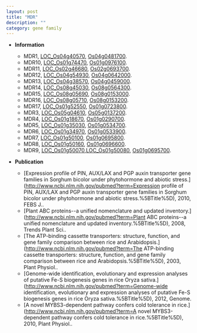 ```yaml
---
layout: post
title: "MDR"
description: ""
category: gene family
---
```


* **Information**  
    + MDR1, [LOC_Os04g40570](http://rice.uga.edu/cgi-bin/ORF_infopage.cgi?orf=LOC_Os04g40570), [Os04g0481700](https://rapdb.dna.affrc.go.jp/locus/?name=Os04g0481700).
    + MDR10, [LOC_Os01g74470](http://rice.uga.edu/cgi-bin/ORF_infopage.cgi?orf=LOC_Os01g74470), [Os01g0976100](https://rapdb.dna.affrc.go.jp/locus/?name=Os01g0976100).
    + MDR11, [LOC_Os02g46680](http://rice.uga.edu/cgi-bin/ORF_infopage.cgi?orf=LOC_Os02g46680), [Os02g0693700](https://rapdb.dna.affrc.go.jp/locus/?name=Os02g0693700).
    + MDR12, [LOC_Os04g54930](http://rice.uga.edu/cgi-bin/ORF_infopage.cgi?orf=LOC_Os04g54930), [Os04g0642000](https://rapdb.dna.affrc.go.jp/locus/?name=Os04g0642000).
    + MDR13, [LOC_Os04g38570](http://rice.uga.edu/cgi-bin/ORF_infopage.cgi?orf=LOC_Os04g38570), [Os04g0459000](https://rapdb.dna.affrc.go.jp/locus/?name=Os04g0459000).
    + MDR14, [LOC_Os08g45030](http://rice.uga.edu/cgi-bin/ORF_infopage.cgi?orf=LOC_Os08g45030), [Os08g0564300](https://rapdb.dna.affrc.go.jp/locus/?name=Os08g0564300).
    + MDR15, [LOC_Os08g05690](http://rice.uga.edu/cgi-bin/ORF_infopage.cgi?orf=LOC_Os08g05690), [Os08g0153000](https://rapdb.dna.affrc.go.jp/locus/?name=Os08g0153000).
    + MDR16, [LOC_Os08g05710](http://rice.uga.edu/cgi-bin/ORF_infopage.cgi?orf=LOC_Os08g05710), [Os08g0153200](https://rapdb.dna.affrc.go.jp/locus/?name=Os08g0153200).
    + MDR17, [LOC_Os01g52550](http://rice.uga.edu/cgi-bin/ORF_infopage.cgi?orf=LOC_Os01g52550), [Os01g0723800](https://rapdb.dna.affrc.go.jp/locus/?name=Os01g0723800).
    + MDR3, [LOC_Os05g04610](http://rice.uga.edu/cgi-bin/ORF_infopage.cgi?orf=LOC_Os05g04610), [Os05g0137200](https://rapdb.dna.affrc.go.jp/locus/?name=Os05g0137200).
    + MDR4, [LOC_Os01g18670](http://rice.uga.edu/cgi-bin/ORF_infopage.cgi?orf=LOC_Os01g18670), [Os01g0290700](https://rapdb.dna.affrc.go.jp/locus/?name=Os01g0290700).
    + MDR5, [LOC_Os01g35030](http://rice.uga.edu/cgi-bin/ORF_infopage.cgi?orf=LOC_Os01g35030), [Os01g0534700](https://rapdb.dna.affrc.go.jp/locus/?name=Os01g0534700).
    + MDR6, [LOC_Os01g34970](http://rice.uga.edu/cgi-bin/ORF_infopage.cgi?orf=LOC_Os01g34970), [Os01g0533900](https://rapdb.dna.affrc.go.jp/locus/?name=Os01g0533900).
    + MDR7, [LOC_Os01g50100](http://rice.uga.edu/cgi-bin/ORF_infopage.cgi?orf=LOC_Os01g50100), [Os01g0695800](https://rapdb.dna.affrc.go.jp/locus/?name=Os01g0695800).
    + MDR8, [LOC_Os01g50160](http://rice.uga.edu/cgi-bin/ORF_infopage.cgi?orf=LOC_Os01g50160), [Os01g0696600](https://rapdb.dna.affrc.go.jp/locus/?name=Os01g0696600).
    + MDR9, [LOC_Os01g50070](http://rice.uga.edu/cgi-bin/ORF_infopage.cgi?orf=LOC_Os01g50070),[LOC_Os01g50080](http://rice.uga.edu/cgi-bin/ORF_infopage.cgi?orf=LOC_Os01g50080), [Os01g0695700](https://rapdb.dna.affrc.go.jp/locus/?name=Os01g0695700).

* **Publication**  
    + [Expression profile of PIN, AUX/LAX and PGP auxin transporter gene families in Sorghum bicolor under phytohormone and abiotic stress.](http://www.ncbi.nlm.nih.gov/pubmed?term=Expression profile of PIN, AUX/LAX and PGP auxin transporter gene families in Sorghum bicolor under phytohormone and abiotic stress.%5BTitle%5D), 2010, FEBS J..
    + [Plant ABC proteins--a unified nomenclature and updated inventory.](http://www.ncbi.nlm.nih.gov/pubmed?term=Plant ABC proteins--a unified nomenclature and updated inventory.%5BTitle%5D), 2008, Trends Plant Sci..
    + [The ATP-binding cassette transporters: structure, function, and gene family comparison between rice and Arabidopsis.](http://www.ncbi.nlm.nih.gov/pubmed?term=The ATP-binding cassette transporters: structure, function, and gene family comparison between rice and Arabidopsis.%5BTitle%5D), 2003, Plant Physiol..
    + [Genome-wide identification, evolutionary and expression analyses of putative Fe-S biogenesis genes in rice Oryza sativa.](http://www.ncbi.nlm.nih.gov/pubmed?term=Genome-wide identification, evolutionary and expression analyses of putative Fe-S biogenesis genes in rice Oryza sativa.%5BTitle%5D), 2012, Genome.
    + [A novel MYBS3-dependent pathway confers cold tolerance in rice.](http://www.ncbi.nlm.nih.gov/pubmed?term=A novel MYBS3-dependent pathway confers cold tolerance in rice.%5BTitle%5D), 2010, Plant Physiol..


